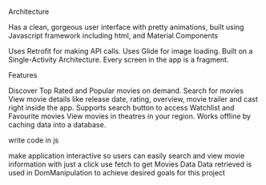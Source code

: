 Architecture

Has a clean, gorgeous user interface with pretty animations, built using Javascript framework including html, and Material Components 

Uses Retrofit for making API calls.
Uses Glide for image loading.
Built on a Single-Activity Architecture. Every screen in the app is a fragment.


Features

Discover Top Rated and Popular movies on demand.
Search for movies
View movie details like release date, rating, overview, movie trailer and cast right inside the app.
Supports search button to access Watchlist and Favourite movies
View movies in theatres in your region.
Works offline by caching data into a database.

write code in js

make application interactive so users can easily search and view movie information with just a click
use fetch to get Movies Data
Data retrieved is used in DomManipulation to achieve desired goals for this project
